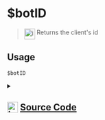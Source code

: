 # $botID
> <img align="top" src="https://upload.wikimedia.org/wikipedia/commons/thumb/e/e4/Infobox_info_icon.svg/160px-Infobox_info_icon.svg.png?20150409153300" alt="image" width="25" height="auto"> Returns the client's id
## Usage
```
$botID
```
<details>
<summary>
    
## <img align="top" src="https://cdn4.iconfinder.com/data/icons/iconsimple-logotypes/512/github-512.png" alt="image" width="25" height="auto">  [Source Code](https://github.com/tryforge/ForgeScript-V2/blob/main/src/native/botID.ts)
    
</summary>
    
```ts
import { NativeFunction, Return } from "../structures"

export default new NativeFunction({
    name: "$botID",
    version: "1.0.0",
    description: "Returns the client's id",
    unwrap: false,
    execute(ctx) {
        return Return.success(ctx.client.user.id)
    },
})
```
    
</details>